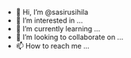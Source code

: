 - 👋 Hi, I’m @sasirusihila
- 👀 I’m interested in ...
- 🌱 I’m currently learning ...
- 💞️ I’m looking to collaborate on ...
- 📫 How to reach me ...

<!---
sasirusihila/sasirusihila is a ✨ special ✨ repository because its `README.md` (this file) appears on your GitHub profile.
You can click the Preview link to take a look at your changes.
--->
